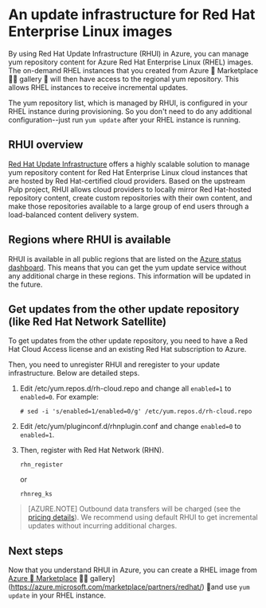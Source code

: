 <!-- not suitable for Mooncake -->

<properties
   pageTitle="An update infrastructure for Red Hat Enterprise Linux images | Azure"
   description="Introduces the yum update service for an on-demand Red Hat Enterprise Linux instance in Azure"
   services="virtual-machines-linux"
   documentationCenter=""
   authors="KylieLiang"
   manager="timlt"
   editor=""/>

<tags
	ms.service="virtual-machines-linux"
	ms.date="03/18/2016"
	wacn.date=""/>

# An update infrastructure for Red Hat Enterprise Linux images

By using Red Hat Update Infrastructure (RHUI) in Azure, you can manage yum repository content for Azure Red Hat Enterprise Linux (RHEL) images. The on-demand RHEL instances that you created from Azure  Marketplace  gallery  will then have access to the regional yum repository. This allows RHEL instances to receive incremental updates.

The yum repository list, which is managed by RHUI, is configured in your RHEL instance during provisioning. So you don't need to do any additional configuration--just run `yum update` after your RHEL instance is running.

## RHUI overview
[Red Hat Update Infrastructure](https://access.redhat.com/products/red-hat-update-infrastructure) offers a highly scalable solution to manage yum repository content for Red Hat Enterprise Linux cloud instances that are hosted by Red Hat-certified cloud providers. Based on the upstream Pulp project, RHUI allows cloud providers to locally mirror Red Hat-hosted repository content, create custom repositories with their own content, and make those repositories available to a large group of end users through a load-balanced content delivery system.

## Regions where RHUI is available
RHUI is available in all public regions that are listed on the [Azure status dashboard](https://azure.microsoft.com/status/). This means that you can get the yum update service without any additional charge in these regions. This information will be updated in the future.

## Get updates from the other update repository (like Red Hat Network Satellite)

To get updates from the other update repository, you need to have a Red Hat Cloud Access license and an existing Red Hat subscription to Azure.

Then, you need to unregister RHUI and reregister to your update infrastructure. Below are detailed steps.

1.	Edit /etc/yum.repos.d/rh-cloud.repo and change all `enabled=1` to `enabled=0`. For example:

        # sed -i 's/enabled=1/enabled=0/g' /etc/yum.repos.d/rh-cloud.repo

2.	Edit /etc/yum/pluginconf.d/rhnplugin.conf and change `enabled=0` to `enabled=1`.
3.	Then, register with Red Hat Network (RHN).

        rhn_register

    or

        rhnreg_ks


> [AZURE.NOTE] Outbound data transfers will be charged (see the [pricing details](/pricing/details/data-transfer/)). We recommend using default RHUI to get incremental updates without incurring additional charges.

## Next steps
Now that you understand RHUI in Azure, you can create a RHEL image from [Azure  Marketplace](https://azure.microsoft.com/marketplace/partners/redhat/)  gallery](https://azure.microsoft.com/marketplace/partners/redhat/)  and use `yum update` in your RHEL instance.
